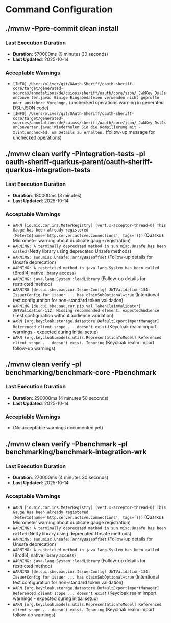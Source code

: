 # Command Configuration

## ./mvnw -Ppre-commit clean install

### Last Execution Duration
- **Duration**: 570000ms (9 minutes 30 seconds)
- **Last Updated**: 2025-10-14

### Acceptable Warnings
- `[INFO] /Users/oliver/git/OAuth-Sheriff/oauth-sheriff-core/target/generated-sources/annotations/de/cuioss/sheriff/oauth/core/json/_JwkKey_DslJsonConverter.java: Einige Eingabedateien verwenden nicht geprüfte oder unsichere Vorgänge.` (unchecked operations warning in generated DSL-JSON code)
- `[INFO] /Users/oliver/git/OAuth-Sheriff/oauth-sheriff-core/target/generated-sources/annotations/de/cuioss/sheriff/oauth/core/json/_JwkKey_DslJsonConverter.java: Wiederholen Sie die Kompilierung mit -Xlint:unchecked, um Details zu erhalten.` (follow-up message for unchecked operations)

## ./mvnw clean verify -Pintegration-tests -pl oauth-sheriff-quarkus-parent/oauth-sheriff-quarkus-integration-tests

### Last Execution Duration
- **Duration**: 180000ms (3 minutes)
- **Last Updated**: 2025-10-14

### Acceptable Warnings
- `WARN [io.mic.cor.ins.MeterRegistry] (vert.x-acceptor-thread-0) This Gauge has been already registered (MeterId{name='http.server.active.connections', tags=[]})` (Quarkus Micrometer warning about duplicate gauge registration)
- `WARNING: A terminally deprecated method in sun.misc.Unsafe has been called` (Netty library using deprecated Unsafe methods)
- `WARNING: sun.misc.Unsafe::arrayBaseOffset` (Follow-up details for Unsafe deprecation)
- `WARNING: A restricted method in java.lang.System has been called` (Brotli4j native library access)
- `WARNING: java.lang.System::loadLibrary` (Follow-up details for restricted method)
- `WARNING [de.cui.she.oau.cor.IssuerConfig] JWTValidation-134: IssuerConfig for issuer ... has claimSubOptional=true` (Intentional test configuration for non-standard token validation)
- `WARNING [de.cui.she.oau.cor.pip.val.TokenClaimValidator] JWTValidation-112: Missing recommended element: expectedAudience` (Test configuration without audience validation)
- `WARN [org.keycloak.storage.datastore.DefaultExportImportManager] Referenced client scope ... doesn't exist` (Keycloak realm import warnings - expected during initial setup)
- `WARN [org.keycloak.models.utils.RepresentationToModel] Referenced client scope ... doesn't exist. Ignoring` (Keycloak realm import follow-up warnings)

## ./mvnw clean verify -pl benchmarking/benchmark-core -Pbenchmark

### Last Execution Duration
- **Duration**: 290000ms (4 minutes 50 seconds)
- **Last Updated**: 2025-10-14

### Acceptable Warnings
- (No acceptable warnings documented yet)

## ./mvnw clean verify -Pbenchmark -pl benchmarking/benchmark-integration-wrk

### Last Execution Duration
- **Duration**: 270000ms (4 minutes 30 seconds)
- **Last Updated**: 2025-10-14

### Acceptable Warnings
- `WARN [io.mic.cor.ins.MeterRegistry] (vert.x-acceptor-thread-0) This Gauge has been already registered (MeterId{name='http.server.active.connections', tags=[]})` (Quarkus Micrometer warning about duplicate gauge registration)
- `WARNING: A terminally deprecated method in sun.misc.Unsafe has been called` (Netty library using deprecated Unsafe methods)
- `WARNING: sun.misc.Unsafe::arrayBaseOffset` (Follow-up details for Unsafe deprecation)
- `WARNING: A restricted method in java.lang.System has been called` (Brotli4j native library access)
- `WARNING: java.lang.System::loadLibrary` (Follow-up details for restricted method)
- `WARNING [de.cui.she.oau.cor.IssuerConfig] JWTValidation-134: IssuerConfig for issuer ... has claimSubOptional=true` (Intentional test configuration for non-standard token validation)
- `WARN [org.keycloak.storage.datastore.DefaultExportImportManager] Referenced client scope ... doesn't exist` (Keycloak realm import warnings - expected during initial setup)
- `WARN [org.keycloak.models.utils.RepresentationToModel] Referenced client scope ... doesn't exist. Ignoring` (Keycloak realm import follow-up warnings)
